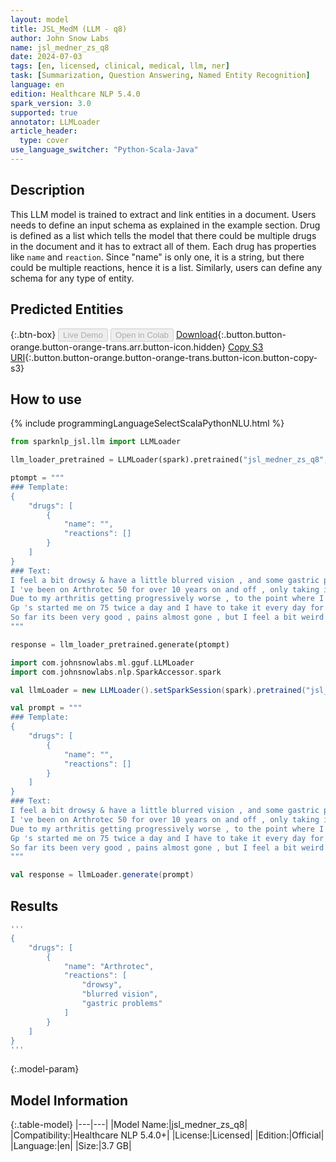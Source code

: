 ```yaml
---
layout: model
title: JSL_MedM (LLM - q8)
author: John Snow Labs
name: jsl_medner_zs_q8
date: 2024-07-03
tags: [en, licensed, clinical, medical, llm, ner]
task: [Summarization, Question Answering, Named Entity Recognition]
language: en
edition: Healthcare NLP 5.4.0
spark_version: 3.0
supported: true
annotator: LLMLoader
article_header:
  type: cover
use_language_switcher: "Python-Scala-Java"
---
```


## Description

This LLM model is trained to extract and link entities in a document. Users needs to define an input schema as explained in the example section. Drug is defined as a list which tells the model that there could be multiple drugs in the document and it has to extract all of them. Each drug has properties like `name` and `reaction`. Since "name" is only one, it is a string, but there could be multiple reactions, hence it is a list. Similarly, users can define any schema for any type of entity.


## Predicted Entities




{:.btn-box}
<button class="button button-orange" disabled>Live Demo</button>
<button class="button button-orange" disabled>Open in Colab</button>
[Download](https://s3.amazonaws.com/auxdata.johnsnowlabs.com/clinical/models/jsl_medner_zs_q8_en_5.4.0_3.0_1720040078717.zip){:.button.button-orange.button-orange-trans.arr.button-icon.hidden}
[Copy S3 URI](s3://auxdata.johnsnowlabs.com/clinical/models/jsl_medner_zs_q8_en_5.4.0_3.0_1720040078717.zip){:.button.button-orange.button-orange-trans.button-icon.button-copy-s3}

## How to use



<div class="tabs-box" markdown="1">
{% include programmingLanguageSelectScalaPythonNLU.html %}
  
```python
from sparknlp_jsl.llm import LLMLoader

llm_loader_pretrained = LLMLoader(spark).pretrained("jsl_medner_zs_q8", "en", "clinical/models")

ptompt = """
### Template:
{
    "drugs": [
        {
            "name": "",
            "reactions": []
        }
    ]
}
### Text:
I feel a bit drowsy & have a little blurred vision , and some gastric problems .
I 've been on Arthrotec 50 for over 10 years on and off , only taking it when I needed it .
Due to my arthritis getting progressively worse , to the point where I am in tears with the agony.
Gp 's started me on 75 twice a day and I have to take it every day for the next month to see how I get on , here goes .
So far its been very good , pains almost gone , but I feel a bit weird , did n't have that when on 50.
"""

response = llm_loader_pretrained.generate(ptompt)

```
```scala
import com.johnsnowlabs.ml.gguf.LLMLoader
import com.johnsnowlabs.nlp.SparkAccessor.spark

val llmLoader = new LLMLoader().setSparkSession(spark).pretrained("jsl_medner_zs_q8", "en", "clinical/models")

val prompt = """
### Template:
{
    "drugs": [
        {
            "name": "",
            "reactions": []
        }
    ]
}
### Text:
I feel a bit drowsy & have a little blurred vision , and some gastric problems .
I 've been on Arthrotec 50 for over 10 years on and off , only taking it when I needed it .
Due to my arthritis getting progressively worse , to the point where I am in tears with the agony.
Gp 's started me on 75 twice a day and I have to take it every day for the next month to see how I get on , here goes .
So far its been very good , pains almost gone , but I feel a bit weird , did n't have that when on 50.
"""

val response = llmLoader.generate(prompt)

```
</div>

## Results

```bash
'''
{
    "drugs": [
        {
            "name": "Arthrotec",
            "reactions": [
                "drowsy",
                "blurred vision",
                "gastric problems"
            ]
        }
    ]
}
'''
```

{:.model-param}
## Model Information

{:.table-model}
|---|---|
|Model Name:|jsl_medner_zs_q8|
|Compatibility:|Healthcare NLP 5.4.0+|
|License:|Licensed|
|Edition:|Official|
|Language:|en|
|Size:|3.7 GB|



